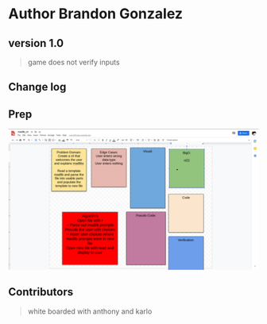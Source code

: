 # Author Brandon Gonzalez

## version 1.0
 > game does not verify inputs

## Change log

## Prep
![whiteboard](whiteboard.png)
## Contributors
 > white boarded with anthony and karlo